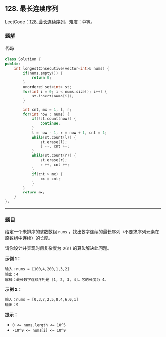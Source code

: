 ## 128. 最长连续序列

LeetCode：[128. 最长连续序列](https://leetcode.cn/problems/longest-consecutive-sequence/)，难度：中等。

### 题解

#### 代码

```c++
class Solution {
public:
    int longestConsecutive(vector<int>& nums) {
        if(nums.empty()) {
            return 0;
        }
        unordered_set<int> st;
        for(int i = 0; i < nums.size(); i++) {
            st.insert(nums[i]);
        }

        int cnt, mx = 1, l, r;
        for(int now : nums) {
            if(!st.count(now)) {
                continue;
            }
            l = now - 1, r = now + 1, cnt = 1;
            while(st.count(l)) {
                st.erase(l);
                l --, cnt ++;
            }
            while(st.count(r)) {
                st.erase(r);
                r ++, cnt ++;
            }
            if(cnt > mx) {
                mx = cnt;
            }
        }
        return mx;
    }
};
```



---



### 题目

给定一个未排序的整数数组 `nums` ，找出数字连续的最长序列（不要求序列元素在原数组中连续）的长度。

请你设计并实现时间复杂度为 `O(n)` 的算法解决此问题。

 

**示例 1：**

```
输入：nums = [100,4,200,1,3,2]
输出：4
解释：最长数字连续序列是 [1, 2, 3, 4]。它的长度为 4。
```

**示例 2：**

```
输入：nums = [0,3,7,2,5,8,4,6,0,1]
输出：9
```

 

**提示：**

- `0 <= nums.length <= 10^5`
- `-10^9 <= nums[i] <= 10^9`


